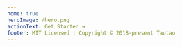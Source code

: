 ```yaml
---
home: true
heroImage: /hero.png
actionText: Get Started →
footer: MIT Licensed | Copyright © 2018-present Taotao
---
```


